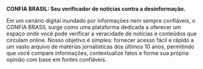 **CONFIA BRASIL: Seu verificador de notícias contra a desinformação.**

Em um cenário digital inundado por informações nem sempre confiáveis, o CONFIA BRASIL surge como uma plataforma dedicada a oferecer um espaço onde você pode verificar a veracidade de 
notícias e conteúdos que circulam online. Nosso objetivo é simples: fornecer acesso fácil e rápido a um vasto arquivo de matérias jornalísticas dos últimos 10 anos, permitindo que você 
compare informações, contextualize fatos e forme sua própria opinião com base em fontes confiáveis.
